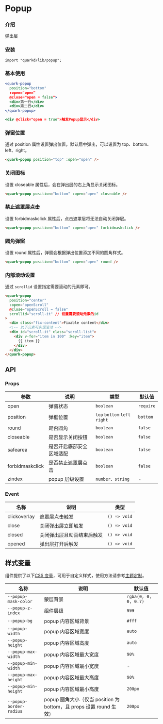 # Popup

### 介绍

弹出层

### 安装

```tsx
import "quarkd/lib/popup";
```

### 基本使用

```jsx
<quark-popup
  position="bottom"
  :open="open"
  @close="open = false">
  <div>第一行</div>
  <div>第二行</div>
</quark-popup>

<div @click="open = true">触发Popup显示</div>
```

### 弹窗位置

通过 position 属性设置弹出位置，默认居中弹出，可以设置为 top、bottom、left、right。

```html
<quark-popup position="top" :open="open" />
```

### 关闭图标

设置 closeable 属性后，会在弹出层的右上角显示关闭图标。

```html
<quark-popup position="bottom" :open="open" closeable />
```

### 禁止遮罩层点击

设置 forbidmaskclick 属性后，点击遮罩层将无法自动关闭弹层。

```html
<quark-popup position="bottom" :open="open" forbidmaskclick />
```

### 圆角弹窗

设置 round 属性后，弹窗会根据弹出位置添加不同的圆角样式。

```html
<quark-popup position="bottom" :open="open" round />
```

### 内部滚动设置

通过 `scrollid` 设置指定需要滚动的元素即可。

```html
<quark-popup
  position="center"
  :open="openScroll"
  @close="openScroll = false"
  scrollid="scroll-it" // 设置需要滚动元素的id
>
  <div class="fix-content">Fixable content</div>
  <!-- 以下元素可实现滚动 -->
  <div id="scroll-it" class="scroll-list">
    <div v-for="item in 100" :key="item">
      {{ item }}
    </div>
  </div>
</quark-popup>
```

## API

### Props

| 参数            | 说明                     | 类型                          | 默认值    |
| --------------- | ------------------------ | ----------------------------- | --------- |
| open            | 弹窗状态                 | `boolean`                     | `require` |
| position        | 弹框位置                 | `top` `bottom` `left` `right` | `bottom`  |
| round           | 是否圆角                 | `boolean`                     | `false`   |
| closeable       | 是否显示关闭按钮         | `boolean`                     | `false`   |
| safearea        | 是否开启底部安全区域适配 | `boolean`                     | `false`   |
| forbidmaskclick | 是否禁止遮罩层点击       | `boolean`                     | `false`   |
| zindex          | popup 层级设置           | `number、string`              | -         |

### Event

| 名称         | 说明                       | 类型         |
| ------------ | -------------------------- | ------------ |
| clickoverlay | 遮罩层点击触发             | `() => void` |
| close        | 关闭弹出层立即触发         | `() => void` |
| closed       | 关闭弹出层且动画结束后触发 | `() => void` |
| opened       | 弹出层打开后触发           | `() => void` |

## 样式变量

组件提供了以下[CSS 变量](https://developer.mozilla.org/zh-CN/docs/Web/CSS/Using_CSS_custom_properties)，可用于自定义样式，使用方法请参考[主题定制](#/zh-CN/guide/theme)。

| 名称                    | 说明                                                                | 默认值               |
| ----------------------- | ------------------------------------------------------------------- | -------------------- |
| `--popup-mask-color`    | 蒙层背景                                                            | `rgba(0, 0, 0, 0.7)` |
| `--popup-z-index`       | 组件层级                                                            | `999`                |
| `--popup-bg`            | popup 内容区域背景                                                  | `#fff`               |
| `--popup-width`         | popup 内容区域宽度                                                  | `auto`               |
| `--popup-height`        | popup 内容区域高度                                                  | `auto`               |
| `--popup-max-width`     | popup 内容区域最大宽度                                              | `90%`                |
| `--popup-min-width`     | popup 内容区域最小宽度                                              | -                    |
| `--popup-max-height`    | popup 内容区域最大高度                                              | `90%`                |
| `--popup-min-height`    | popup 内容区域最小高度                                              | `200px`              |
| `--popup-border-radius` | popup 圆角大小（仅当 position 为 bottom，且 props 设置 round 生效） | `200px`              |
